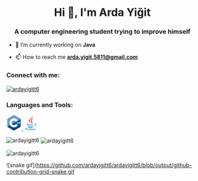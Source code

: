 <h1 align="center">Hi 👋, I'm Arda Yiğit</h1>
<h3 align="center">A computer engineering student trying to improve himself</h3>

- 🔭 I’m currently working on **Java**

- 📫 How to reach me **arda.yigit.5811@gmail.com**

<h3 align="left">Connect with me:</h3>
<p align="left">
<a href="https://instagram.com/ardayigitt6" target="blank"><img align="center" src="https://raw.githubusercontent.com/rahuldkjain/github-profile-readme-generator/master/src/images/icons/Social/instagram.svg" alt="ardayigitt6" height="30" width="40" /></a>
</p>

<h3 align="left">Languages and Tools:</h3>
<p align="left"> <a href="https://www.w3schools.com/cpp/" target="_blank" rel="noreferrer"> <img src="https://raw.githubusercontent.com/devicons/devicon/master/icons/cplusplus/cplusplus-original.svg" alt="cplusplus" width="40" height="40"/> </a> <a href="https://www.java.com" target="_blank" rel="noreferrer"> <img src="https://raw.githubusercontent.com/devicons/devicon/master/icons/java/java-original.svg" alt="java" width="40" height="40"/> </a> </p>

<p><img align="left" src="https://github-readme-stats.vercel.app/api/top-langs?username=ardayigitt6&show_icons=true&locale=en&layout=compact" alt="ardayigitt6" /></p>

<p>&nbsp;<img align="center" src="https://github-readme-stats.vercel.app/api?username=ardayigitt6&show_icons=true&locale=en" alt="ardayigitt6" /></p>

<p><img align="center" src="https://github-readme-streak-stats.herokuapp.com/?user=ardayigitt6&" alt="ardayigitt6" /></p>



![snake gif](https://github.com/ardayigitt6/ardayigitt6/blob/output/github-contribution-grid-snake.gif

